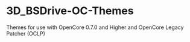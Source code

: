 # 3D_BSDrive-OC-Themes
Themes for use with OpenCore 0.7.0 and Higher and OpenCore Legacy Patcher (OCLP)
